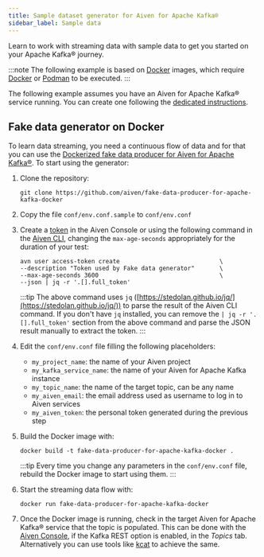 ```yaml
---
title: Sample dataset generator for Aiven for Apache Kafka®
sidebar_label: Sample data
---
```


Learn to work with streaming data with sample data to get you started on your Apache Kafka® journey.

:::note
The following example is based on [Docker](https://www.docker.com/)
images, which require [Docker](https://www.docker.com/) or
[Podman](https://podman.io/) to be executed.
:::

The following example assumes you have an Aiven for Apache Kafka®
service running. You can create one following the
[dedicated instructions](/docs/products/kafka/get-started).

## Fake data generator on Docker

To learn data streaming, you need a continuous flow of data and for that
you can use the [Dockerized fake data producer for Aiven for Apache
Kafka®](https://github.com/aiven/fake-data-producer-for-apache-kafka-docker).
To start using the generator:

1.  Clone the repository:

    ```
    git clone https://github.com/aiven/fake-data-producer-for-apache-kafka-docker
    ```

1.  Copy the file `conf/env.conf.sample` to `conf/env.conf`

1.  Create a [token](/docs/platform/howto/create_authentication_token) in the Aiven
    Console or using the following command in the
    [Aiven CLI](/docs/tools/cli),
    changing the `max-age-seconds` appropriately for the duration of
    your test:

    ```
    avn user access-token create                            \
    --description "Token used by Fake data generator"       \
    --max-age-seconds 3600                                  \
    --json | jq -r '.[].full_token'
    ```

    :::tip
    The above command uses `jq` ([https://stedolan.github.io/jq/](https://stedolan.github.io/jq/)) to
    parse the result of the Aiven CLI command. If you don't have `jq`
    installed, you can remove the `| jq -r '.[].full_token'` section
    from the above command and parse the JSON result manually to extract
    the token.
    :::

1.  Edit the `conf/env.conf` file filling the following placeholders:

    -   `my_project_name`: the name of your Aiven project
    -   `my_kafka_service_name`: the name of your Aiven for Apache Kafka
        instance
    -   `my_topic_name`: the name of the target topic, can be any name
    -   `my_aiven_email`: the email address used as username to log in
        to Aiven services
    -   `my_aiven_token`: the personal token generated during the previous
        step

1.  Build the Docker image with:

    ```
    docker build -t fake-data-producer-for-apache-kafka-docker .
    ```

    :::tip
    Every time you change any parameters in the `conf/env.conf` file,
    rebuild the Docker image to start using them.
    :::

1.  Start the streaming data flow with:

    ```
    docker run fake-data-producer-for-apache-kafka-docker
    ```

1.  Once the Docker image is running, check in the target Aiven for
    Apache Kafka® service that the topic is populated. This can be done
    with the [Aiven Console](https://console.aiven.io/), if the Kafka
    REST option is enabled, in the *Topics* tab. Alternatively you can
    use tools like [kcat](kcat) to
    achieve the same.
